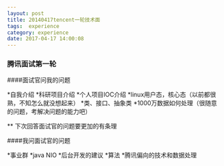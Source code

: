 ```yaml
---
layout: post
title: 20140417tencent一轮技术面
tags:  experience
category: experience
date: 2017-04-17 14:00:08
---
```


### 腾讯面试第一轮


####面试官问我的问题

*自我介绍
*科研项目介绍
*个人项目IOC介绍
*linux用户态，核心态（以前都很熟，不知怎么就没想起来）
*类、接口、抽象类
*1000万数据如何处理（很随意的问题，考解决问题的能力吧）


** 下次回答面试官的问题要更加的有条理

####我问面试官的问题

*事业群
*java NIO
*后台开发的建议
*算法
*腾讯偏向的技术和数据处理

